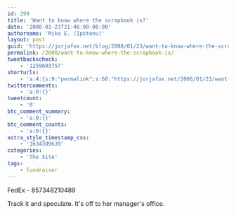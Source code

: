 ```yaml
---
id: 299
title: 'Want to know where the scrapbook is?'
date: '2008-01-23T21:46:00-08:00'
authorname: 'Mika E. (Ipstenu)'
layout: post
guid: 'https://jorjafox.net/blog/2008/01/23/want-to-know-where-the-scrapbook-is/'
permalink: /2008/want-to-know-where-the-scrapbook-is/
tweetbackscheck:
    - '1259693757'
shorturls:
    - 'a:4:{s:9:"permalink";s:68:"https://jorjafox.net/2008/01/23/want-to-know-where-the-scrapbook-is/";s:7:"tinyurl";s:25:"http://tinyurl.com/ksx4gt";s:4:"isgd";s:18:"http://is.gd/53b6T";s:5:"bitly";s:20:"http://bit.ly/6DG7Oa";}'
twittercomments:
    - 'a:0:{}'
tweetcount:
    - '0'
btc_comment_summary:
    - 'a:0:{}'
btc_comment_counts:
    - 'a:0:{}'
astra_style_timestamp_css:
    - '1634309639'
categories:
    - 'The Site'
tags:
    - fundraiser
---
```


FedEx - 857348210489

Track it and speculate. It&apos;s off to her manager&apos;s office.
